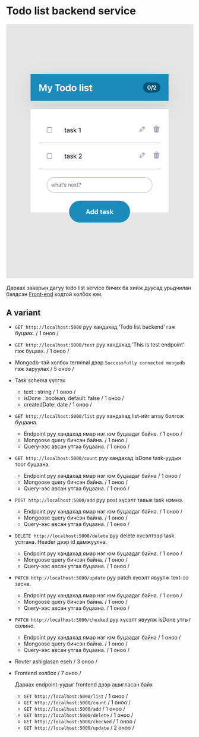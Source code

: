 # Todo list backend service

![todo-front](./todo-front.png)

Дараах зааврын дагуу todo list service бичих ба хийж дуусад урьдчилан бэлдсэн [Front-end](../front-end/) кодтой холбох юм.

## A variant

- `GET http://localhost:5000` руу хандахад ‘Todo list backend’ гэж буцаах. / 1 оноо /
- `GET http://localhost:5000/test` руу хандахад ‘This is test endpoint’ гэж буцаах. / 1 оноо /
- Mongodb-тэй холбох terminal дээр `Successfully connected mongodb` гэж харуулах / 5 оноо /
- Task schema үүсгэх
  - text : string / 1 оноо /
  - isDone : boolean, default: false / 1 оноо /
  - createdDate: date / 1 оноо /
- `GET http://localhost:5000/list` руу хандахад list-ийг array болгож буцаана.
  - Endpoint руу хандахад ямар нэг юм буцаадаг байна. / 1 оноо /
  - Mongoose query бичсэн байна. / 1 оноо /
  - Query-ээс авсан утгаа буцаана. / 1 оноо /
- `GET http://localhost:5000/count` руу хандахад isDone task-уудын тоог буцаана.
  - Endpoint руу хандахад ямар нэг юм буцаадаг байна / 1 оноо /
  - Mongoose query бичсэн байна. / 1 оноо /
  - Query-ээс авсан утгаа буцаана. / 1 оноо /
- `POST http://localhost:5000/add` руу post хүсэлт тавьж task нэмнэ.
  - Endpoint руу хандахад ямар нэг юм буцаадаг байна. / 1 оноо /
  - Mongoose query бичсэн байна. / 1 оноо /
  - Query-ээс авсан утгаа буцаана. / 1 оноо /
- `DELETE http://localhost:5000/delete` руу delete хүсэлтээр task устгана. Header дээр id дамжуулна.
  - Endpoint руу хандахад ямар нэг юм буцаадаг байна. / 1 оноо /
  - Mongoose query бичсэн байна. / 1 оноо /
  - Query-ээс авсан утгаа буцаана. / 1 оноо /
- `PATCH http://localhost:5000/update` руу patch хүсэлт явуулж text-ээ засна.
  - Endpoint руу хандахад ямар нэг юм буцаадаг байна. / 1 оноо /
  - Mongoose query бичсэн байна. / 1 оноо /
  - Query-ээс авсан утгаа буцаана. / 1 оноо /
- `PATCH http://localhost:5000/checked` руу хүсэлт явуулж isDone утгыг солино.
  - Endpoint руу хандахад ямар нэг юм буцаадаг байна / 1 оноо /
  - Mongoose query бичсэн байна. / 1 оноо /
  - Query-ээс авсан утгаа буцаана. / 1 оноо /
- Router ashiglasan eseh / 3 оноо /
- Frontend холбох / 7 оноо /
    
  Дараах endpoint-уудыг frontend дээр ашигласан байх
  
  - `GET http://localhost:5000/list` / 1 оноо /
  - `GET http://localhost:5000/count` / 1 оноо / 
  - `GET http://localhost:5000/add` / 1 оноо /
  - `GET http://localhost:5000/delete` / 1 оноо / 
  - `GET http://localhost:5000/checked` / 1 оноо / 
  - `GET http://localhost:5000/update`  / 2 оноо /
